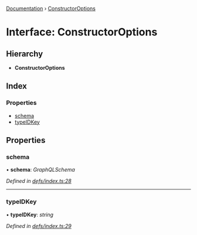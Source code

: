 [Documentation](../README.md) › [ConstructorOptions](constructoroptions.md)

# Interface: ConstructorOptions

## Hierarchy

* **ConstructorOptions**

## Index

### Properties

* [schema](constructoroptions.md#schema)
* [typeIDKey](constructoroptions.md#typeidkey)

## Properties

###  schema

• **schema**: *GraphQLSchema*

*Defined in [defs/index.ts:28](https://github.com/badbatch/graphql-box/blob/3468b42/packages/request-parser/src/defs/index.ts#L28)*

___

###  typeIDKey

• **typeIDKey**: *string*

*Defined in [defs/index.ts:29](https://github.com/badbatch/graphql-box/blob/3468b42/packages/request-parser/src/defs/index.ts#L29)*

